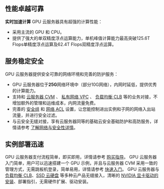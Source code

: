 ## 性能卓越可靠
**实时加速计算**
GPU 云服务器具有超强的计算性能：
- 采用主流的 GPU 和 CPU。
- 提供了强大的单双精度浮点运算能力，单机峰值计算能力最高突破125.6T Flops单精度浮点运算及62.4T Flops双精度浮点运算。


## 服务稳定安全
GPU 云服务器提供安全可靠的网络环境和完善的防护服务：
- GPU 云服务器位于**25G**网络环境中（部分10G网络），内网时延低，提供优秀的计算能力。
- 支持和 [云服务器 CVM](https://cloud.tencent.com/product/cvm.html) 、 [私有网络 VPC](https://cloud.tencent.com/product/vpc.html?idx=1) 、 [负载均衡 CLB](https://cloud.tencent.com/product/clb.html?idx=1)  等的业务对接，不增加额外的管理和运维成本，内网流量免费。
- 完善的 [安全组](https://cloud.tencent.com/doc/product/213/5221) 和 [网络 ACL](/doc/product/215/5132) 设置，让您能控制进出实例和子网的网络入出站流量，并进行安全过滤。
- 与云安全无缝对接，享有云服务器同等的基础云安全基础防护和高防服务，详情请参考  [了解网络与安全性详情](/doc/product/213/5220)。

## 实例部署迅速
GPU 云服务器支付流程简单，即买即用，详情请参考 [购买指导](/doc/product/560/8120)。
GPU 云服务器入门简单，用户可以迅速搭建一个 GPU 示例，并且与云服务器 CVM 采用一致的管理方式，无需跳板机登录，简单易用，详情请参考 [快速入门](/doc/product/560/8123)。
GPU 云服务器与 [负载均衡 CLB](https://cloud.tencent.com/product/clb.html?idx=1)、[SSD 云硬盘](/doc/product/213/5798) 等多种云产品无缝接入，清晰的 [NVIDIA 显卡驱动的安装](/doc/product/560/8048)、部署指引，无需硬件扩展、驱动安装。











